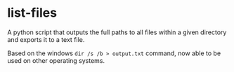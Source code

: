 # list-files
A python script that outputs the full paths to all files within a given directory and exports it to a text file.

Based on the windows `dir /s /b > output.txt` command, now able to be used on other operating systems.
